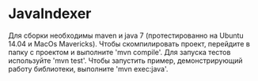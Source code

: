 JavaIndexer
===========

Для сборки необходимы maven и java 7 (протестированно на Ubuntu 14.04 и MacOs Mavericks).
Чтобы скомпилировать проект, перейдите в папку с проектом и выполните 'mvn compile'.
Для запуска тестов используйте 'mvn test'.
Чтобы запустить пример, демонстрирующий работу библиотеки, выполните 'mvn exec:java'.